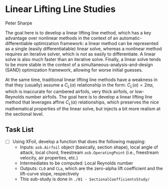 # Linear Lifting Line Studies

Peter Sharpe

The goal here is to develop a linear lifting line method, which has a key advantage over nonlinear methods in the context of an automatic-differentiable optimization framework: a linear method can be represented as a single (easily differentiatable) linear solve, whereas a nonlinear method requires an iterative solver, which is not as easily to differentiate. A linear solve is also much faster than an iterative solve. Finally, a linear solve tends to be more stable in the context of a simultaneous-analysis-and-design (SAND) optimization framework, allowing for worse initial guesses. 

At the same time, traditional linear lifting line methods have a weakness in that they (usually) assume a $C_L(\alpha)$ relationship in the form: $C_L(\alpha) = 2\pi\alpha$, which is inaccurate for cambered airfoils, very thick airfoils, or low-Reynolds number airfoils.  The goal here is to develop a linear lifting line method that leverages affine $C_L(\alpha)$ relationships, which preserves the nice mathematical properties of the linear solve, but injects a bit more realism at the sectional level.

## Task List

- [ ] Using XFoil, develop a function that does the following mapping:
  - Inputs: `asb.Airfoil` object (basically, section shape), local angle of attack, local chord, freestream `asb.OperatingPoint` (i.e., freestream velocity, air properties, etc.)
  - Intermediates to be computed: Local Reynolds number
  - Outputs: `CL0` and `CLa`, which are the zero-alpha lift coefficient and the lift-curve slope, respectively
  - This sub-study is done in `./01 - SectionalCoefficientsStudy/`